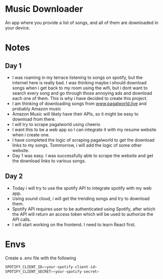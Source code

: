 # Music Downloader

An app where you provide a list of songs, and all of them are downloaded in your device.

# Notes

## Day 1

- I was roaming in my terrace listening to songs on spotify, but the internet here is really bad. I was
thinking maybe i should download songs when i get back to my room using the wifi, but i dont want to search every song and go through those annoying ads and download each one of them. This is why i have decided to create this project.
- I am thinking of downloading songs from www.pagalworld.live and probably Amazon music
- Amazon Music will likely have their APIs, so it might be easy to download from there. 
- I will try to scrape pagalworld using cheerio
- I want this to be a web app so I can integrate it with my resume website when i create one.
- I have completed the logic of scraping pagalworld to get the download links to my songs. Tommorrow, i will add the logic of some other website.
- Day 1 was easy. I was successfully able to scrape the website and get the download links to various songs.

## Day 2

- Today i will try to use the spotify API to integrate spotify with my web app.
- Using sound cloud, i will get the trending songs and try to download them.
- Spotify API requires user to be authenticated using Spotify, after which the API will return an access token which will be used to authorize the API calls.
- I will start working on the frontend. I need to learn React first.

# Envs

Create a .env file with the following

```js
SPOTIFY_CLIENT_ID=<your-spotify-client-id>
SPOTIFY_CLIENT_SECRET=<your-spotify-secret>
```